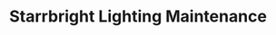 ---
title: "Starrbright Lighting Maintenance"
url: /mesa/starrbright-lighting-maintenance/
shop: Lampen
---